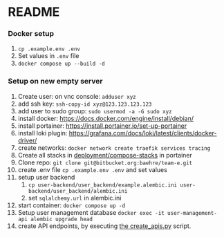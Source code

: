 # README 


### Docker setup

1. `cp .example.env .env`
2. Set values in `.env` file
3. `docker compose up --build -d`


### Setup on new empty server

1. Create user: on vnc console: `adduser xyz`
2. add ssh key: `ssh-copy-id xyz@123.123.123.123`
3. add user to sudo group: `sudo usermod -a -G sudo xyz`
4. install docker: https://docs.docker.com/engine/install/debian/
5. install portainer: https://install.portainer.io/set-up-portainer
6. install loki plugin: https://grafana.com/docs/loki/latest/clients/docker-driver/
7. create networks: `docker network create traefik services tracing`
8. Create all stacks in [deployment/compose-stacks](deployment/compose-stacks) in portainer
9. Clone repo: `git clone git@bitbucket.org:baehre/team-e.git`
10. create .env file `cp .example.env .env` and set values
11. setup user backend
    1. `cp user-backend/user_backend/example.alembic.ini user-backend/user_backend/alembic.ini`
    2. set `sqlalchemy.url` in alembic.ini
12. start container: `docker compose up -d`
13. Setup user management database `docker exec -it user-management-api alembic upgrade head`
14. create API endpoints, by executing [the create_apis.py](deployment/create_apis.py) script. 